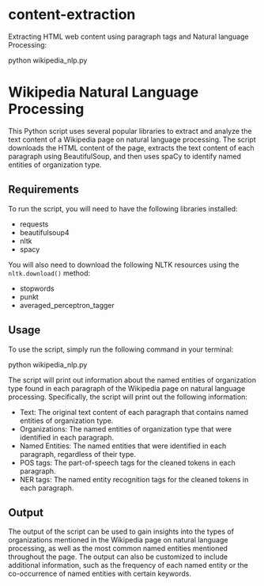 # content-extraction
Extracting HTML web content using paragraph tags and Natural language Processing:

python wikipedia_nlp.py

# Wikipedia Natural Language Processing

This Python script uses several popular libraries to extract and analyze the text content of a Wikipedia page on natural language processing. The script downloads the HTML content of the page, extracts the text content of each paragraph using BeautifulSoup, and then uses spaCy to identify named entities of organization type.

## Requirements
To run the script, you will need to have the following libraries installed:
- requests
- beautifulsoup4
- nltk
- spacy

You will also need to download the following NLTK resources using the `nltk.download()` method:
- stopwords
- punkt
- averaged_perceptron_tagger

## Usage
To use the script, simply run the following command in your terminal:

python wikipedia_nlp.py

The script will print out information about the named entities of organization type found in each paragraph of the Wikipedia page on natural language processing. Specifically, the script will print out the following information:
- Text: The original text content of each paragraph that contains named entities of organization type.
- Organizations: The named entities of organization type that were identified in each paragraph.
- Named Entities: The named entities that were identified in each paragraph, regardless of their type.
- POS tags: The part-of-speech tags for the cleaned tokens in each paragraph.
- NER tags: The named entity recognition tags for the cleaned tokens in each paragraph.

## Output
The output of the script can be used to gain insights into the types of organizations mentioned in the Wikipedia page on natural language processing, as well as the most common named entities mentioned throughout the page. The output can also be customized to include additional information, such as the frequency of each named entity or the co-occurrence of named entities with certain keywords.
